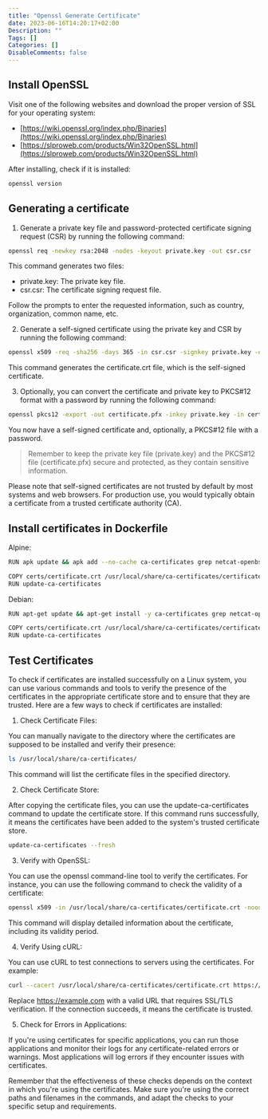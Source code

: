 ```yaml
---
title: "Openssl Generate Certificate"
date: 2023-06-16T14:20:17+02:00
Description: ""
Tags: []
Categories: []
DisableComments: false
---
```


## Install OpenSSL

Visit one of the following websites and download the proper version of SSL for your operating system:
* [https://wiki.openssl.org/index.php/Binaries](https://wiki.openssl.org/index.php/Binaries)
* [https://slproweb.com/products/Win32OpenSSL.html](https://slproweb.com/products/Win32OpenSSL.html)

After installing, check if it is installed:

```sh
openssl version
```

## Generating a certificate

1. Generate a private key file and password-protected certificate signing request (CSR) by running the following command:
```sh
openssl req -newkey rsa:2048 -nodes -keyout private.key -out csr.csr
```

This command generates two files:
* private.key: The private key file.
* csr.csr: The certificate signing request file.

Follow the prompts to enter the requested information, such as country, organization, common name, etc.

2. Generate a self-signed certificate using the private key and CSR by running the following command:
```sh
openssl x509 -req -sha256 -days 365 -in csr.csr -signkey private.key -out certificate.crt
```

This command generates the certificate.crt file, which is the self-signed certificate.

3. Optionally, you can convert the certificate and private key to PKCS#12 format with a password by running the following command:

```sh
openssl pkcs12 -export -out certificate.pfx -inkey private.key -in certificate.crt -password pass:YOUR_PASSWORD
```

You now have a self-signed certificate and, optionally, a PKCS#12 file with a password.

> Remember to keep the private key file (private.key) and the PKCS#12 file (certificate.pfx) secure and protected, as they contain sensitive information.

Please note that self-signed certificates are not trusted by default by most systems and web browsers. For production use, you would typically obtain a certificate from a trusted certificate authority (CA).

## Install certificates in Dockerfile

Alpine:

```sh
RUN apk update && apk add --no-cache ca-certificates grep netcat-openbsd iputils iproute2

COPY certs/certificate.crt /usr/local/share/ca-certificates/certificate.crt
RUN update-ca-certificates
```

Debian:
```sh
RUN apt-get update && apt-get install -y ca-certificates grep netcat-openbsd iputils-ping iproute2

COPY certs/certificate.crt /usr/local/share/ca-certificates/certificate.crt
RUN update-ca-certificates
```

## Test Certificates

To check if certificates are installed successfully on a Linux system, you can use various commands and tools to verify the presence of the certificates in the appropriate certificate store and to ensure that they are trusted. Here are a few ways to check if certificates are installed:

1. Check Certificate Files:

You can manually navigate to the directory where the certificates are supposed to be installed and verify their presence:

```sh
ls /usr/local/share/ca-certificates/
```

This command will list the certificate files in the specified directory.

2. Check Certificate Store:

After copying the certificate files, you can use the update-ca-certificates command to update the certificate store. If this command runs successfully, it means the certificates have been added to the system's trusted certificate store.

```sh
update-ca-certificates --fresh
```

3. Verify with OpenSSL:

You can use the openssl command-line tool to verify the certificates. For instance, you can use the following command to check the validity of a certificate:

```sh
openssl x509 -in /usr/local/share/ca-certificates/certificate.crt -noout -text
```

This command will display detailed information about the certificate, including its validity period.

4. Verify Using cURL:

You can use cURL to test connections to servers using the certificates. For example:

```sh
curl --cacert /usr/local/share/ca-certificates/certificate.crt https://example.com
```

Replace https://example.com with a valid URL that requires SSL/TLS verification. If the connection succeeds, it means the certificate is trusted.

5. Check for Errors in Applications:

If you're using certificates for specific applications, you can run those applications and monitor their logs for any certificate-related errors or warnings. Most applications will log errors if they encounter issues with certificates.

Remember that the effectiveness of these checks depends on the context in which you're using the certificates. Make sure you're using the correct paths and filenames in the commands, and adapt the checks to your specific setup and requirements.